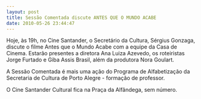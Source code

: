 ```yaml
---
layout: post
title: Sessão Comentada discute ANTES QUE O MUNDO ACABE
date: 2010-05-26 23:44:47
---
```

Hoje, às 19h, no Cine Santander, o Secretário da Cultura, Sérgius Gonzaga, discute o filme Antes que o Mundo Acabe com a equipe da Casa de Cinema. Estarão presentes a diretora Ana Luiza Azevedo, os roteiristas Jorge Furtado e Giba Assis Brasil, além da produtora Nora Goulart.

A Sessão Comentada é mais uma ação do Programa de Alfabetização da Secretaria de Cultura de Porto Alegre - formação de professor.

O Cine Santander Cultural fica na Praça da Alfândega, sem número.